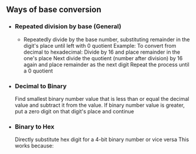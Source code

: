 ## Ways of base conversion

- ### Repeated division by base (General)
	- Repeatedly divide by the base number, substituting remainder in the digit's place until left with 0 quotient
	Example:
	To convert from decimal to hexadecimal:
		Divide by 16 and place remainder in the one's place
		Next divide the quotient (number after division) by 16 again and place remainder as the next digit
		Repeat the process until a 0 quotient

- ### Decimal to Binary
	Find smallest binary number value that is less than or equal the decimal value and subtract it from the value. 
	If binary number value is greater, put a zero digit on that digit's place and continue

- ### Binary to Hex
	Directly substitute hex digit for a 4-bit binary number or vice versa
	This works because: